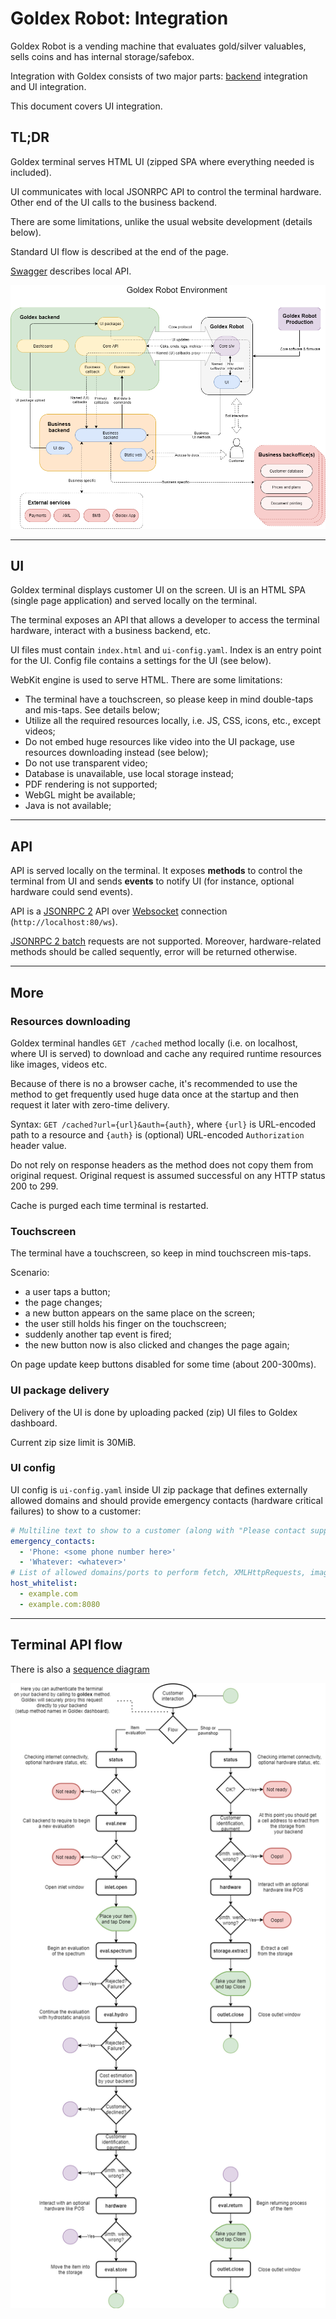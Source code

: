# Goldex Robot: Integration

Goldex Robot is a vending machine that evaluates gold/silver valuables, sells coins and has internal storage/safebox.

Integration with Goldex consists of two major parts: [backend](https://github.com/goldexrobot/core.integration.backend) integration and UI integration.

This document covers UI integration.

## TL;DR

Goldex terminal serves HTML UI (zipped SPA where everything needed is included).

UI communicates with local JSONRPC API to control the terminal hardware. Other end of the UI calls to the business backend.

There are some limitations, unlike the usual website development (details below).

Standard UI flow is described at the end of the page.

[Swagger](https://goldexrobot.github.io/core.integration.ui/) describes local API.

![Goldex environment](/docs/images/goldex_env.png)

---

## UI

Goldex terminal displays customer UI on the screen. UI is an HTML SPA (single page application) and served locally on the terminal.

The terminal exposes an API that allows a developer to access the terminal hardware, interact with a business backend, etc.

UI files must contain `index.html` and `ui-config.yaml`. Index is an entry point for the UI. Config file contains a settings for the UI (see below).

WebKit engine is used to serve HTML. There are some limitations:

- The terminal have a touchscreen, so please keep in mind double-taps and mis-taps. See details below;
- Utilize all the required resources locally, i.e. JS, CSS, icons, etc., except videos;
- Do not embed huge resources like video into the UI package, use resources downloading instead (see below);
- Do not use transparent video;
- Database is unavailable, use local storage instead;
- PDF rendering is not supported;
- WebGL might be available;
- Java is not available;

---

## API

API is served locally on the terminal. It exposes **methods** to control the terminal from UI and sends **events** to notify UI (for instance, optional hardware could send events).

API is a [JSONRPC 2](https://www.jsonrpc.org/specification) API over [Websocket](https://en.wikipedia.org/wiki/WebSocket) connection (`http://localhost:80/ws`).

[JSONRPC 2 batch](https://www.jsonrpc.org/specification#batch) requests are not supported. Moreover, hardware-related methods should be called sequently, error will be returned otherwise.

---

## More

### Resources downloading

Goldex terminal handles `GET /cached` method locally (i.e. on localhost, where UI is served) to download and cache any required runtime resources like images, videos etc.

Because of there is no a browser cache, it's recommended to use the method to get frequently used huge data once at the startup and then request it later with zero-time delivery.

Syntax: `GET /cached?url={url}&auth={auth}`, where `{url}` is URL-encoded path to a resource and `{auth}` is (optional) URL-encoded `Authorization` header value.

Do not rely on response headers as the method does not copy them from original request. Original request is assumed successful on any HTTP status 200 to 299.

Cache is purged each time terminal is restarted.

### Touchscreen

The terminal have a touchscreen, so keep in mind touchscreen mis-taps.

Scenario:

- a user taps a button;
- the page changes;
- a new button appears on the same place on the screen;
- the user still holds his finger on the touchscreen;
- suddenly another tap event is fired;
- the new button now is also clicked and changes the page again;

On page update keep buttons disabled for some time (about 200-300ms).

### UI package delivery

Delivery of the UI is done by uploading packed (zip) UI files to Goldex dashboard.

Current zip size limit is 30MiB.

### UI config

UI config is `ui-config.yaml` inside UI zip package that defines externally allowed domains and should provide emergency contacts (hardware critical failures) to show to a customer:

```yaml
# Multiline text to show to a customer (along with "Please contact support team:") in case of critical terminal failure
emergency_contacts:
  - 'Phone: <some phone number here>'
  - 'Whatever: <whatever>'
# List of allowed domains/ports to perform fetch, XMLHttpRequests, images loading, etc. (localhost[:80] is allowed by default)
host_whitelist:
  - example.com
  - example.com:8080
```

---

## Terminal API flow

There is also a [sequence diagram](/docs/images/terminal_interaction_diagram.png)

![Terminal API flow](/docs/images/terminal_api.png)

